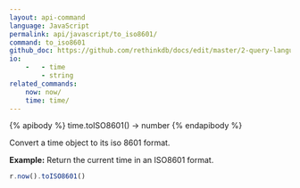 ```yaml
---
layout: api-command 
language: JavaScript
permalink: api/javascript/to_iso8601/
command: to_iso8601
github_doc: https://github.com/rethinkdb/docs/edit/master/2-query-language/api/javascript/dates-and-times/to_iso8601.md
io:
    -   - time
        - string
related_commands:
    now: now/
    time: time/
---
```


{% apibody %}
time.toISO8601() &rarr; number
{% endapibody %}

Convert a time object to its iso 8601 format.

__Example:__ Return the current time in an ISO8601 format.

```js
r.now().toISO8601()
```

